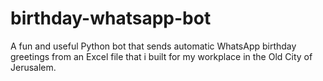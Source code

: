 # birthday-whatsapp-bot
A fun and useful Python bot that sends automatic WhatsApp birthday greetings from an Excel file that i built for my workplace in the Old City of Jerusalem.
